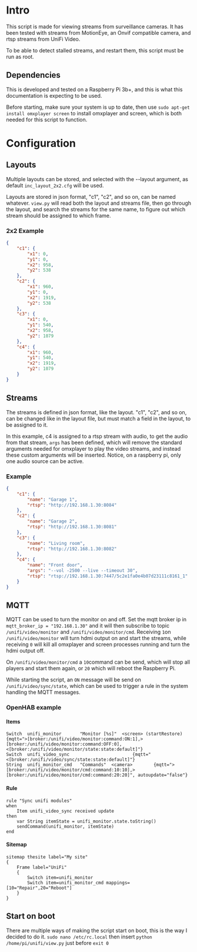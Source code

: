 # Intro
This script is made for viewing streams from surveillance cameras. It has been tested with streams from MotionEye, an Onvif compatible camera, and rtsp streams from UniFi Video.

To be able to detect stalled streams, and restart them, this script must be run as root.

## Dependencies
This is developed and tested on a Raspberry Pi 3b+, and this is what this documentation is expecting to be used.

Before starting, make sure your system is up to date, then use `sudo apt-get install omxplayer screen` to install omxplayer and screen, which is both needed for this script to function.

# Configuration
## Layouts
Multiple layouts can be stored, and selected with the --layout argument, as default `inc_layout_2x2.cfg` will be used.

Layouts are stored in json format, "c1", "c2", and so on, can be named whatever. `view.py` will read both the layout and streams file, then go through the layout, and search the streams for the same name, to figure out which stream should be assigned to which frame.
### 2x2 Example
```json
{
	"c1": {
		"x1": 0,
		"y1": 0,
		"x2": 958,
		"y2": 538
	},
	"c2": {
		"x1": 960,
		"y1": 0,
		"x2": 1919,
		"y2": 538
	},
	"c3": {
		"x1": 0,
		"y1": 540,
		"x2": 958,
		"y2": 1079
	},
	"c4": {
		"x1": 960,
		"y1": 540,
		"x2": 1919,
		"y2": 1079
	}
}
```

## Streams
The streams is defined in json format, like the layout. "c1", "c2", and so on, can be changed like in the layout file, but must match a field in the layout, to be assigned to it.

In this example, c4 is assigned to a rtsp stream with audio, to get the audio from that stream, `args` has been defined, which will remove the standard arguments needed for omxplayer to play the video streams, and instead these custom arguments will be inserted.
Notice, on a raspberry pi, only one audio source can be active.
### Example
```json
{
	"c1": {
		"name": "Garage 1",
		"rtsp": "http://192.168.1.30:8084"
	},
	"c2": {
		"name": "Garage 2",
		"rtsp": "http://192.168.1.30:8081"
	},
	"c3": {
		"name": "Living room",
		"rtsp": "http://192.168.1.30:8082"
	},
	"c4": {
		"name": "Front door",
		"args": "--vol -2500 --live --timeout 30",
		"rtsp": "rtsp://192.168.1.30:7447/5c2e1fa0e4b07d23111c8161_1"
	}
}
```
## MQTT
MQTT can be used to turn the monitor on and off.
Set the mqtt broker ip in `mqtt_broker_ip = "192.168.1.30"` and it will then subscribe to topic `/unifi/video/monitor` and `/unifi/video/monitor/cmd`.
Receiving `1`on `/unifi/video/monitor` will turn hdmi output on and start the streams, while receiving `0` will kill all omxplayer and screen processes running and turn the hdmi output off.

On `/unifi/video/monitor/cmd` a `10`command can be send, which will stop all players and start them again, or `20` which will reboot the Raspberry Pi.

While starting the script, an `ON` message will be send on `/unifi/video/sync/state`, which can be used to trigger a rule in the system handling the MQTT messages.

### OpenHAB example
#### Items
```
Switch	unifi_monitor		"Monitor [%s]"	<screen> (startRestore)	{mqtt=">[broker:/unifi/video/monitor:command:ON:1],>[broker:/unifi/video/monitor:command:OFF:0],<[broker:/unifi/video/monitor/state:state:default]"}
Switch	unifi_video_sync						{mqtt="<[broker:/unifi/video/sync/state:state:default]"}
String  unifi_monitor_cmd 	"Commands"	<camera>		{mqtt=">[broker:/unifi/video/monitor/cmd:command:10:10],>[broker:/unifi/video/monitor/cmd:command:20:20]", autoupdate="false"}
```

#### Rule
```
rule "Sync unifi modules"
when
	Item unifi_video_sync received update
then
	var String itemState = unifi_monitor.state.toString()
	sendCommand(unifi_monitor, itemState)
end
```

#### Sitemap
```
sitemap thesite label="My site"
{
	Frame label="UniFi"
	{
		Switch item=unifi_monitor
		Switch item=unifi_monitor_cmd mappings=[10="Repair",20="Reboot"]
	}
}
```

## Start on boot
There are multiple ways of making the script start on boot, this is the way I decided to do it.
`sudo nano /etc/rc.local` then insert `python /home/pi/unifi/view.py` just before `exit 0`
